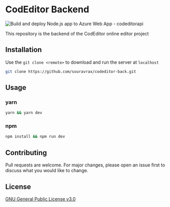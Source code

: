 # CodEditor Backend

![Build and deploy Node.js app to Azure Web App - codeditorapi](https://github.com/souravrax/codeditor-back/workflows/Build%20and%20deploy%20Node.js%20app%20to%20Azure%20Web%20App%20-%20codeditorapi/badge.svg)

This repository is the backend of the CodEditor online editor project

## Installation

Use the `git clone <remote>` to download and run the server at `localhost`

```bash
git clone https://github.com/souravrax/codeditor-back.git
```

## Usage

### yarn
```bash
yarn && yarn dev
```
### npm
```bash
npm install && npm run dev
```

## Contributing
Pull requests are welcome. For major changes, please open an issue first to discuss what you would like to change.

## License
[GNU General Public License v3.0](https://github.com/souravrax/codeditor-back/blob/master/LICENSE)